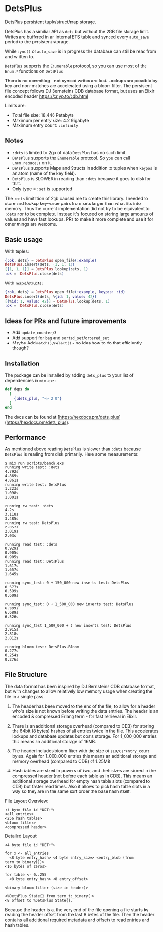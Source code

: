 # DetsPlus

DetsPlus persistent tuple/struct/map storage.

DetsPlus has a similiar API as `dets` but without
the 2GB file storage limit. Writes are buffered in an
internal ETS table and synced every `auto_save` period
to the persistent storage.

While `sync()` or `auto_save` is in progress the database
can still be read from and written to.

`DetsPlus` supports the `Enumerable` protocol, so you can use most of the `Enum.*` functions on `DetsPlus`

There is no commitlog - not synced writes are lost.
Lookups are possible by key and non-matches are accelerated
using a bloom filter. The persistent file concept follows
DJ Bernsteins CDB database format, but uses an Elixir
encoded header https://cr.yp.to/cdb.html

Limits are:

- Total file size: 18.446 Petabyte
- Maximum per entry size: 4.2 Gigabyte
- Maximum entry count: `:infinity`

## Notes

- `:dets` is limited to 2gb of data `DetsPlus` has no such limit.
- `DetsPlus` supports the `Enumerable` protocol. So you can call `Enum.reduce()` on it.
- `DetsPlus` supports Maps and Structs in addition to tuples when `keypos` is an atom (name of the key field).
- `DetsPlus` is SLOWER in reading than `:dets` because it goes to disk for that. 
- Only type = `:set` is supported

The `:dets` limitation of 2gb caused me to create this library. I needed to store and lookup key-value pairs from sets larger than what fits into memory. Thus the current implementation did not try to be equivalent to `:dets` nor to be complete. Instead it's focused on storing large amounts of values and have fast lookups. PRs to make it more complete and use it for other things are welcome. 

## Basic usage

With tuples:

```elixir
{:ok, dets} = DetsPlus.open_file(:example)
DetsPlus.insert(dets, {1, 1, 1})
[{1, 1, 1}] = DetsPlus.lookup(dets, 1)
:ok =  DetsPlus.close(dets)
```

With maps/structs:

```elixir
{:ok, dets} = DetsPlus.open_file(:example, keypos: :id)
DetsPlus.insert(dets, %{id: 1, value: 42})
[{%id: 1, value: 42}] = DetsPlus.lookup(dets, 1)
:ok =  DetsPlus.close(dets)
```

## Ideas for PRs and future improvements

- Add `update_counter/3`
- Add support for `bag` and `sorted_set`/`ordered_set`
- Maybe Add `match()/select()` - no idea how to do that efficiently though?

## Installation

The package can be installed by adding `dets_plus` to your list of dependencies in `mix.exs`:

```elixir
def deps do
  [
    {:dets_plus, "~> 2.0"}
  ]
end
```

The docs can be found at [https://hexdocs.pm/dets_plus](https://hexdocs.pm/dets_plus).

## Performance

As mentioned above reading `DetsPlus` is slower than `:dets` because `DetsPlus` is reading from disk primarily. Here 
some measurements:

```
$ mix run scripts/bench.exs
running write test: :dets
4.792s
4.869s
4.861s
running write test: DetsPlus
1.223s
1.098s
1.001s

running rw test: :dets
4.2s
3.118s
3.485s
running rw test: DetsPlus
2.057s
2.019s
2.03s

running read test: :dets
0.929s
0.905s
0.905s
running read test: DetsPlus
1.617s
1.657s
1.645s

running sync_test: 0 + 150_000 new inserts test: DetsPlus
0.577s
0.599s
0.609s

running sync_test: 0 + 1_500_000 new inserts test: DetsPlus
6.999s
6.689s
6.526s

running sync_test 1_500_000 + 1 new inserts test: DetsPlus
2.915s
2.818s
2.812s

running bloom test: DetsPlus.Bloom
0.277s
0.254s
0.276s
```

## File Structure
 
The data format has been inspired by DJ Bernsteins CDB database format, but with changes to allow
relatively low memory usage when creating the file in a single pass. 

1) The header has been moved to the end of the file, to allow for a header who's size is not known before writing the data entries. The header is an encoded & compressed Erlang term - for fast retrieval in Elixir.

2) There is an additional storage overhead (compared to CDB) for storing the 64bit (8 bytes) hashes of all entries  twice in the file. This accelerates lookups and database updates but costs storage. 
For 1_000_000 entries this means an additional storage of 16MB.

3) The header includes bloom filter with the size of `(10/8)*entry_count` bytes. Again for 1_000_000 entries this means an additional storage and memory overhead (compared to CDB) of 1.25MB

4) Hash tables are sized in powers of two, and their sizes are stored in the compressed header (not before each table as in CDB). This means an additional storage overhead for empty hash table slots (compared to CDB) but faster read times. Also it allows to pick hash table slots in a way so they are in the same sort order the base hash itself. 

File Layout Overview:
```
<4 byte file id "DET+"> 
<all entries>
<256 hash tables>
<bloom filter>
<compressed header>
```

Detailed Layout:
```
<4 byte file id "DET+">

for x <- all_entries
  <8 byte entry_hash> <4 byte entry_size> <entry_blob (from term_to_binary())>
<16 bytes of zeros> 

for table <- 0..255
  <8 byte entry_hash> <8 entry_offset>

<binary bloom filter (size in header)>

<%DetsPlus.State{} from term_to_binary()>
<8 offset to %DetsPlus.State{}.
```

Because the header is at the very end of the file opening a file starts by reading the header offset from the last 8 bytes of the file. Then the header contains all additional required metadata and offsets to read entries and hash tables.  